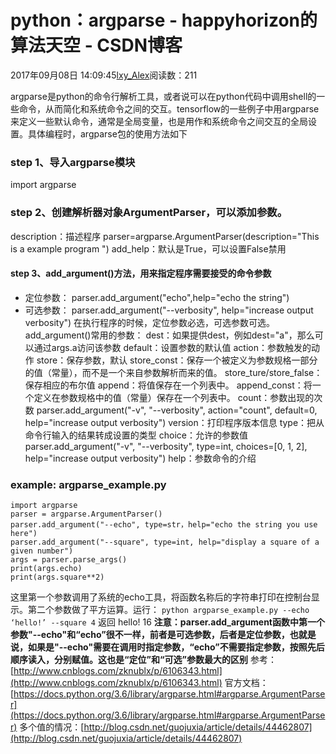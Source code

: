 # python：argparse - happyhorizon的算法天空 - CSDN博客
2017年09月08日 14:09:45[lxy_Alex](https://me.csdn.net/happyhorizion)阅读数：211

argparse是python的命令行解析工具，或者说可以在python代码中调用shell的一些命令，从而简化和系统命令之间的交互。tensorflow的一些例子中用argparse来定义一些默认命令，通常是全局变量，也是用作和系统命令之间交互的全局设置。具体编程时，argparse包的使用方法如下
### step 1、导入argparse模块
import argparse
### step 2、创建解析器对象ArgumentParser，可以添加参数。
description：描述程序
parser=argparse.ArgumentParser(description="This is a example program ")
add_help：默认是True，可以设置False禁用
#### step 3、add_argument()方法，用来指定程序需要接受的命令参数
- 定位参数：
parser.add_argument("echo",help="echo the string")
- 可选参数：
parser.add_argument("--verbosity", help="increase output verbosity")
在执行程序的时候，定位参数必选，可选参数可选。
add_argument()常用的参数：
dest：如果提供dest，例如dest="a"，那么可以通过args.a访问该参数
default：设置参数的默认值
action：参数触发的动作
store：保存参数，默认
store_const：保存一个被定义为参数规格一部分的值（常量），而不是一个来自参数解析而来的值。
store_ture/store_false：保存相应的布尔值
append：将值保存在一个列表中。
append_const：将一个定义在参数规格中的值（常量）保存在一个列表中。
count：参数出现的次数
parser.add_argument("-v", "--verbosity", action="count", default=0, help="increase output verbosity")
version：打印程序版本信息
type：把从命令行输入的结果转成设置的类型
choice：允许的参数值
parser.add_argument("-v", "--verbosity", type=int, choices=[0, 1, 2], help="increase output verbosity")
help：参数命令的介绍
### example: argparse_example.py
```
import argparse
parser = argparse.ArgumentParser()
parser.add_argument("--echo", type=str，help="echo the string you use here")
parser.add_argument("--square", type=int, help="display a square of a given number")
args = parser.parse_args()
print(args.echo)
print(args.square**2)
```
这里第一个参数调用了系统的echo工具，将函数名称后的字符串打印在控制台显示。第二个参数做了平方运算。运行：
`python argparse_example.py --echo ‘hello!’ --square 4`
返回
hello!
16
**注意：parser.add_argument函数中第一个参数"--echo"和“echo”很不一样，前者是可选参数，后者是定位参数，也就是说，如果是"--echo"需要在调用时指定参数，“echo”不需要指定参数，按照先后顺序读入，分别赋值。这也是“定位”和“可选”参数最大的区别**
参考：[http://www.cnblogs.com/zknublx/p/6106343.html](http://www.cnblogs.com/zknublx/p/6106343.html)
官方文档：[https://docs.python.org/3.6/library/argparse.html#argparse.ArgumentParser](https://docs.python.org/3.6/library/argparse.html#argparse.ArgumentParser)
多个值的情况：[http://blog.csdn.net/guojuxia/article/details/44462807](http://blog.csdn.net/guojuxia/article/details/44462807)
